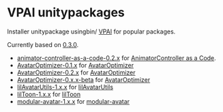 # VPAI unitypackages

Installer unitypackage usingbin/ [VPAI] for popular packages.

<!-- Don't forget update link & build.sh when update version -->
Currently based on [0.3.0][vpai-release-link].

[vpai-release-link]: https://github.com/anatawa12/VPMPackageAutoInstaller/releases/tag/v0.3.0

- [animator-controller-as-a-code-0.2.x] for [AnimatorController as a Code].
- [AvatarOptimizer-0.1.x] for [AvatarOptimizer]
- [AvatarOptimizer-0.2.x] for [AvatarOptimizer]
- [AvatarOptimizer-0.x.x-beta] for [AvatarOptimizer]
- [lilAvatarUtils-1.x.x] for [lilAvatarUtils]
- [lilToon-1.x.x] for [lilToon]
- [modular-avatar-1.x.x] for [modular-avatar]

[animator-controller-as-a-code-0.2.x]: https://github.com/anatawa12/VPAI-unitypackages/raw/master/bin/animator-controller-as-a-code-0.2.x-installer.unitypackage
[AvatarOptimizer-0.1.x]: https://github.com/anatawa12/VPAI-unitypackages/raw/master/bin/AvatarOptimizer-0.1.x-installer.unitypackage
[AvatarOptimizer-0.2.x]: https://github.com/anatawa12/VPAI-unitypackages/raw/master/bin/AvatarOptimizer-0.2.x-installer.unitypackage
[AvatarOptimizer-0.x.x-beta]: https://github.com/anatawa12/VPAI-unitypackages/raw/master/bin/AvatarOptimizer-0.x.x-beta-installer.unitypackage
[lilAvatarUtils-1.x.x]: https://github.com/anatawa12/VPAI-unitypackages/raw/master/bin/lilAvatarUtils-1.x.x-installer.unitypackage
[lilToon-1.x.x]: https://github.com/anatawa12/VPAI-unitypackages/raw/master/bin/lilToon-1.x.x-installer.unitypackage
[modular-avatar-1.x.x]: https://github.com/anatawa12/VPAI-unitypackages/raw/master/bin/modular-avatar-1.x.x-installer.unitypackage

[AnimatorController as a Code]: https://github.com/anatawa12/AnimatorController-as-a-Code
[AvatarOptimizer]: https://github.com/anatawa12/AvatarOptimizer
[lilAvatarUtils]: https://github.com/lilxyzw/lilAvatarUtils
[lilToon]: https://github.com/lilxyzw/lilToon
[modular-avatar]: https://github.com/bdunderscore/modular-avatar

[VPAI]: https://github.com/anatawa12/VPMPackageAutoInstaller
